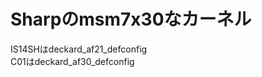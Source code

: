 Sharpのmsm7x30なカーネル
===========================
IS14SHはdeckard_af21_defconfig  
C01はdeckard_af30_defconfig  
